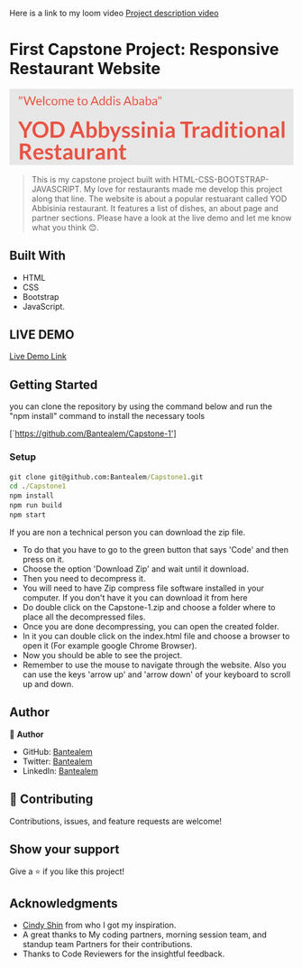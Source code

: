 

Here is a link to my loom video [Project description video](https://www.loom.com/share/289377aba29941d1a7e8d9732dc6aad7)

# First Capstone Project: Responsive Restaurant Website

![screenshot](./images/readme.jpg)

> This is my capstone project built with HTML-CSS-BOOTSTRAP-JAVASCRIPT. My love for restaurants made me develop this project along that line. The website is about a popular restuarant called YOD Abbisinia restaurant. It features a list of dishes, an about page and partner sections. Please have a look at the live demo and let me know what you think 😊.

## Built With

- HTML
- CSS
- Bootstrap
- JavaScript.

## LIVE DEMO

[Live Demo Link](https://bantealem.github.io/Capstone-1/)

## Getting Started

you can clone the repository by using the command below and run the "npm install" command to install the necessary tools

[`https://github.com/Bantealem/Capstone-1']

### Setup

```cmd
git clone git@github.com:Bantealem/Capstone1.git
cd ./Capstone1
npm install
npm run build
npm start
```

If you are non a technical person you can download the zip file.

- To do that you have to go to the green button that says 'Code' and then press on it.
- Choose the option 'Download Zip' and wait until it download.
- Then you need to decompress it.
- You will need to have Zip compress file software installed in your computer. If you don't have it you can download it from here
- Do double click on the Capstone-1.zip and choose a folder where to place all the decompressed files.
- Once you are done decompressing, you can open the created folder.
- In it you can double click on the index.html file and choose a browser to open it (For example google Chrome Browser).
- Now you should be able to see the project.
- Remember to use the mouse to navigate through the website. Also you can use the keys 'arrow up' and 'arrow down' of your keyboard
  to scroll up and down.

## Author

👤 **Author**

- GitHub: [Bantealem](https://github.com/Bantealem)
- Twitter: [Bantealem](https://twitter.com/BantealemG)
- LinkedIn: [Bantealem](https://www.linkedin.com/in/bantealem-geto-a301b9213/)

## 🤝 Contributing

Contributions, issues, and feature requests are welcome!

## Show your support

Give a ⭐️ if you like this project!

## Acknowledgments

- [Cindy Shin](https://www.behance.net/gallery/29845175/CC-Global-Summit-2015) from who I got my inspiration.
- A great thanks to My coding partners, morning session team, and standup team Partners for their contributions.
- Thanks to Code Reviewers for the insightful feedback.


